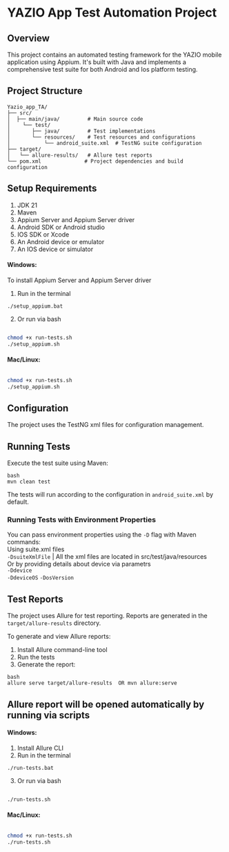 
# YAZIO App Test Automation Project

## Overview
This project contains an automated testing framework for the YAZIO mobile application using Appium. It's built with Java and implements a comprehensive test suite for both Android and Ios platform testing.

## Project Structure
```
Yazio_app_TA/  
├── src/  
│  ├── main/java/         # Main source code  
│    └── test/  
│       ├── java/         # Test implementations  
│       └── resources/    # Test resources and configurations  
│           └── android_suite.xml  # TestNG suite configuration  
├── target/  
│   └── allure-results/   # Allure test reports  
└── pom.xml              # Project dependencies and build configuration
```

## Setup Requirements
1. JDK 21
2. Maven
3. Appium Server and Appium Server driver
4. Android SDK or Android studio
5. IOS SDK or Xcode
6. An Android device or emulator
7. An IOS device or simulator

#### Windows:
To install Appium Server and Appium Server driver
1. Run in the terminal
```
./setup_appium.bat
```
2. Or run via bash
```bash    

chmod +x run-tests.sh
./setup_appium.sh
``` 

#### Mac/Linux:
```bash   

chmod +x run-tests.sh
./setup_appium.sh
```

## Configuration
The project uses the TestNG xml files for configuration management.

## Running Tests
Execute the test suite using Maven:
```
bash
mvn clean test
```
The tests will run according to the configuration in `android_suite.xml` by default.

### Running Tests with Environment Properties
You can pass environment properties using the `-D` flag with Maven commands:  
Using suite.xml files  
`-DsuiteXmlFile` | All the xml files are located in src/test/java/resources  
Or by providing details about device via parametrs  
`-Ddevice`  
`-DdeviceOS`
`-DosVersion`

## Test Reports
The project uses Allure for test reporting. Reports are generated in the `target/allure-results` directory.

To generate and view Allure reports:  
1. Install Allure command-line tool  
2. Run the tests  
3. Generate the report:  
```
bash
allure serve target/allure-results  OR mvn allure:serve
```

## Allure report will be opened automatically by running via scripts

#### Windows:
1. Install Allure CLI 
2. Run in the terminal
```
./run-tests.bat
```
3. Or run via bash 
```bash    

./run-tests.sh
``` 

#### Mac/Linux:
```bash   

chmod +x run-tests.sh
./run-tests.sh
```